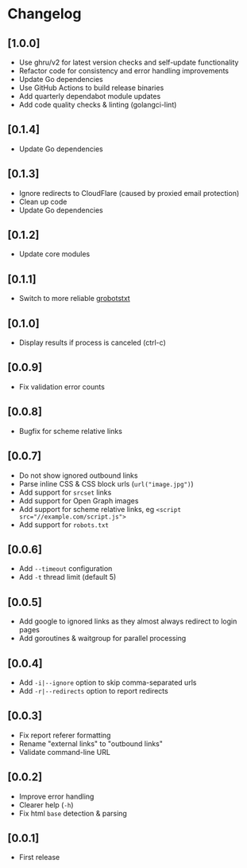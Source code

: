 # Changelog

## [1.0.0]

- Use ghru/v2 for latest version checks and self-update functionality
- Refactor code for consistency and error handling improvements
- Update Go dependencies
- Use GitHub Actions to build release binaries
- Add quarterly dependabot module updates
- Add code quality checks & linting (golangci-lint)

## [0.1.4]

- Update Go dependencies

## [0.1.3]

- Ignore redirects to CloudFlare (caused by proxied email protection)
- Clean up code
- Update Go dependencies

## [0.1.2]

- Update core modules

## [0.1.1]

- Switch to more reliable [grobotstxt](https://github.com/jimsmart/grobotstxt)

## [0.1.0]

- Display results if process is canceled (ctrl-c)

## [0.0.9]

- Fix validation error counts

## [0.0.8]

- Bugfix for scheme relative links

## [0.0.7]

- Do not show ignored outbound links
- Parse inline CSS & CSS block urls (`url("image.jpg")`)
- Add support for `srcset` links
- Add support for Open Graph images
- Add support for scheme relative links, eg `<script src="//example.com/script.js">`
- Add support for `robots.txt`

## [0.0.6]

- Add `--timeout` configuration
- Add `-t` thread limit (default 5)

## [0.0.5]

- Add google to ignored links as they almost always redirect to login pages
- Add goroutines & waitgroup for parallel processing

## [0.0.4]

- Add `-i|--ignore` option to skip comma-separated urls
- Add `-r|--redirects` option to report redirects

## [0.0.3]

- Fix report referer formatting
- Rename "external links" to "outbound links"
- Validate command-line URL

## [0.0.2]

- Improve error handling
- Clearer help (`-h`)
- Fix html `base` detection & parsing

## [0.0.1]

- First release
